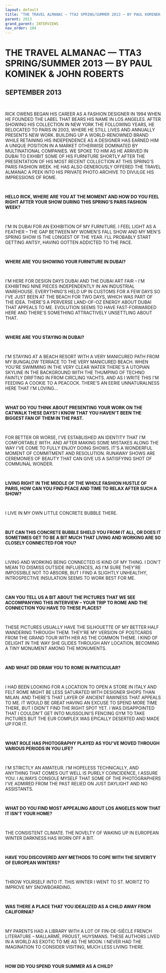 ```yaml
---
layout: default
title: "THE TRAVEL ALMANAC — TTA3 SPRING/SUMMER 2013 — BY PAUL KOMINEK & JOHN ROBERTS"
parent: 2013
grand_parent: INTERVIEWS
nav_order: 104
---
```


# THE TRAVEL ALMANAC — TTA3 SPRING/SUMMER 2013 — BY PAUL KOMINEK & JOHN ROBERTS
## SEPTEMBER 2013

<p> </p>
<p>RICK OWENS BEGAN HIS CAREER AS A FASHION DESIGNER IN 1994 WHEN HE FOUNDED THE LABEL THAT BEARS HIS NAME IN LOS ANGELES. AFTER SHOWING HIS COLLECTION IN NEW YORK THE FOLLOWING YEARS, HE RELOCATED TO PARIS IN 2003, WHERE HE STILL LIVES AND ANNUALLY PRESENTS NEW WORK. BUILDING UP A WORLD-RENOWNED BRAND WHILE RETAINING HIS INDEPENDENCE AS A DESIGNER HAS EARNED HIM A UNIQUE POSITION IN A MARKET OTHERWISE DOMINATED BY MULTINATIONAL COMPANIES. WE SPOKE TO HIM AS HE ARRIVED IN DUBAI TO EXHIBIT SOME OF HIS FURNITURE SHORTLY AFTER THE PRESENTATION OF HIS MOST RECENT COLLECTION AT THIS SPRING'S PARIS FASHION WEEK. HE HAS ALSO GENEROUSLY OFFERED THE TRAVEL ALMANAC A PEEK INTO HIS PRIVATE PHOTO ARCHIVE TO DIVULGE HIS IMPRESSIONS OF ROME.</p>
<p> </p>
<p><strong>HELLO RICK, WHERE ARE YOU AT THE MOMENT AND HOW DO YOU FEEL RIGHT AFTER YOUR SHOW DURING THIS SPRING'S PARIS FASHION WEEK?</strong></p>
<p> </p>
<p>I'M IN DUBAI FOR AN EXHIBITION OF MY FURNITURE. I FEEL LIGHT AS A FEATHER – THE GAP BETWEEN MY WOMEN'S FALL SHOW AND MY MEN'S SPRING SHOW IS THE LONGEST OF THE YEAR. I'LL PROBABLY START GETTING ANTSY, HAVING GOTTEN ADDICTED TO THE PACE.</p>
<p> </p>
<p><strong>WHERE ARE YOU SHOWING YOUR FURNITURE IN DUBAI?</strong></p>
<p> </p>
<p>I'M HERE FOR DESIGN DAYS DUBAI AND THE DUBAI ART FAIR – I'M EXHIBITING NINE PIECES INDEPENDENTLY IN AN INDUSTRIAL WAREHOUSE. EVERYTHING'S HELD UP IN CUSTOMS FOR A FEW DAYS SO I'VE JUST BEEN AT THE BEACH FOR TWO DAYS, WHICH WAS PART OF THE IDEA. THERE'S A PERVERSE LAND-OF-OZ ENERGY ABOUT DUBAI THAT APPEALS TO ME. EVOLUTION SEEMS TO HAVE FAST-FORWARDED HERE AND THERE'S SOMETHING ATTRACTIVELY UNSETTLING ABOUT THAT.</p>
<p> </p>
<p><strong>WHERE ARE YOU STAYING IN DUBAI?</strong></p>
<p> </p>
<p>I'M STAYING AT A BEACH RESORT WITH A VERY MANICURED PATH FROM MY BUNGALOW TERRACE TO THE VERY MANICURED BEACH. WHEN YOU'RE SWIMMING IN THE VERY CLEAR WATER THERE'S A UTOPIAN SKYLINE IN THE BACKGROUND WITH THE THUMPING OF TECHNO FAINTLY DRIFTING IN FROM CIRCLING YACHTS. AND AS I WRITE THIS I'M FEEDING A COOKIE TO A PEACOCK. THERE'S AN EERIE UNNATURALNESS HERE THAT I'M LOVING...</p>
<p> </p>
<p><strong>WHAT DO YOU THINK ABOUT PRESENTING YOUR WORK ON THE CATWALK THESE DAYS? I KNOW THAT YOU HAVEN'T BEEN THE BIGGEST FAN OF THEM IN THE PAST.</strong></p>
<p> </p>
<p>FOR BETTER OR WORSE, I'VE ESTABLISHED AN IDENTITY THAT I'M COMFORTABLE WITH. AND AFTER MAKING SOME MISTAKES ALONG THE WAY I'VE COME TO FULLY ENJOY DOING SHOWS. IT'S A WONDERFUL MOMENT OF COMMITMENT AND RESOLUTION. RUNAWAY SHOWS ARE CEREMONIES OF BEAUTY THAT CAN GIVE US A SATISFYING SHOT OF COMMUNAL WONDER.</p>
<p> </p>
<p><strong>LIVING RIGHT IN THE MIDDLE OF THE WHOLE FASHION HUSTLE OF PARIS, HOW CAN YOU FIND PEACE AND TIME TO RELAX AFTER SUCH A SHOW?</strong></p>
<p> </p>
<p>I LIVE IN MY OWN LITTLE CONCRETE BUBBLE THERE.</p>
<p> </p>
<p><strong>BUT CAN THIS CONCRETE BUBBLE SHIELD YOU FROM IT ALL, OR DOES IT SOMETIMES GET TO BE A BIT MUCH THAT LIVING AND WORKING ARE SO CLOSELY CONNECTED FOR YOU?</strong></p>
<p> </p>
<p>LIVING AND WORKING BEING CONNECTED IS KIND OF MY THING. I DON'T MEAN TO DISMISS OUTSIDE INFLUENCES, AS I'M SURE THEY'RE IMPOSSIBLE NOT TO ABSORB, BUT I FIND A SLIGHTLY UNHEALTHY, INTROSPECTIVE INSULATION SEEMS TO WORK BEST FOR ME.</p>
<p> </p>
<p><strong>CAN YOU TELL US A BIT ABOUT THE PICTURES THAT WE SEE ACCOMPANYING THIS INTERVIEW – YOUR TRIP TO ROME AND THE CONNECTION YOU HAVE TO THESE PLACES?</strong></p>
<p> </p>
<p>THESE PICTURES USUALLY HAVE THE SILHOUETTE OF MY BETTER HALF WANDERING THROUGH THEM. THEY'RE MY VERSION OF POSTCARDS FROM THE GRAND TOUR WITH HER AS THE COMMON THEME. I KIND OF DELIGHT IN THE WAY SHE GLIDES THROUGH ANY LOCATION, BECOMING A TINY MONUMENT AMONG THE MONUMENTS.</p>
<p> </p>
<p><strong>AND WHAT DID DRAW YOU TO ROME IN PARTICULAR?</strong></p>
<p> </p>
<p>I HAD BEEN LOOKING FOR A LOCATION TO OPEN A STORE IN ITALY AND FELT ROME MIGHT BE LESS SATURATED WITH DESIGNER SHOPS THAN MILAN. AND THERE'S THAT LAYER OF ANCIENT RAWNESS THAT APPEALS TO ME. IT WOULD BE GREAT HAVING AN EXCUSE TO SPEND MORE TIME THERE, BUT I DIDN'T FIND THE RIGHT SPOT YET. I WAS DISAPPOINTED THAT I COULDN'T GET INTO MUSSOLINI'S FENCING GYM TO TAKE PICTURES BUT THE EUR COMPLEX WAS EPICALLY DESERTED AND MADE UP FOR IT.</p>
<p> </p>
<p><strong>WHAT ROLE HAS PHOTOGRAPHY PLAYED AS YOU'VE MOVED THROUGH VARIOUS PERIODS IN YOU LIFE?</strong></p>
<p> </p>
<p>I'M STRICTLY AN AMATEUR. I'M HOPELESS TECHNICALLY, AND ANYTHING THAT COMES OUT WELL IS PURELY COINCIDENCE, I ASSURE YOU. I ALWAYS CONSOLE MYSELF THAT SOME OF THE PHOTOGRAPHERS I'VE ADMIRED FROM THE PAST RELIED ON JUST DAYLIGHT AND NO ASSISTANTS.</p>
<p> </p>
<p><strong>WHAT DO YOU FIND MOST APPEALING ABOUT LOS ANGELES NOW THAT IT ISN'T YOUR HOME?</strong></p>
<p> </p>
<p>THE CONSISTENT CLIMATE. THE NOVELTY OF WAKING UP IN EUROPEAN WINTER DARKNESS HAS WORN OFF A BIT.</p>
<p> </p>
<p><strong>HAVE YOU DISCOVERED ANY METHODS TO COPE WITH THE SEVERITY OF EUROPEAN WINTERS?</strong></p>
<p> </p>
<p>THROW YOURSELF INTO IT. THIS WINTER I WENT TO ST. MORITZ TO IMPROVE MY SNOWBOARDING.</p>
<p> </p>
<p><strong>WAS THERE A PLACE THAT YOU IDEALIZED AS A CHILD AWAY FROM CALIFORNIA?</strong></p>
<p> </p>
<p>MY PARENTS HAD A LIBRARY WITH A LOT OF FIN-DE-SIÈCLE FRENCH LITERATURE – MALLARMÉ, PROUST, HUYSMANS. THESE AUTHORS LIVED IN A WORLD AS EXOTIC TO ME AS THE MOON. I NEVER HAD THE IMAGINATION TO CONSIDER VISITING, MUCH LESS LIVING THERE. </p>
<p> </p>
<p><strong>HOW DID YOU SPEND YOUR SUMMER AS A CHILD?</strong></p>
<p> </p>

